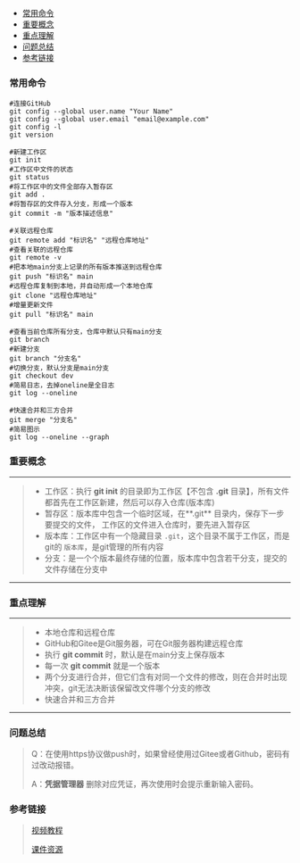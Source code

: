 <!-- TOC -->

- [常用命令](#%E5%B8%B8%E7%94%A8%E5%91%BD%E4%BB%A4)
- [重要概念](#%E9%87%8D%E8%A6%81%E6%A6%82%E5%BF%B5)
- [重点理解](#%E9%87%8D%E7%82%B9%E7%90%86%E8%A7%A3)
- [问题总结](#%E9%97%AE%E9%A2%98%E6%80%BB%E7%BB%93)
- [参考链接](#%E5%8F%82%E8%80%83%E9%93%BE%E6%8E%A5)

<!-- /TOC -->
### 常用命令

```shell
#连接GitHub
git config --global user.name "Your Name"
git config --global user.email "email@example.com"
git config -l
git version

#新建工作区
git init
#工作区中文件的状态
git status
#将工作区中的文件全部存入暂存区
git add .
#将暂存区的文件存入分支，形成一个版本
git commit -m "版本描述信息"

#关联远程仓库
git remote add "标识名" "远程仓库地址"
#查看关联的远程仓库
git remote -v
#把本地main分支上记录的所有版本推送到远程仓库
git push "标识名" main
#远程仓库复制到本地，并自动形成一个本地仓库
git clone "远程仓库地址"
#增量更新文件
git pull "标识名" main

#查看当前仓库所有分支，仓库中默认只有main分支
git branch
#新建分支
git branch "分支名"
#切换分支，默认分支是main分支
git checkout dev
#简易日志，去掉oneline是全日志
git log --oneline

#快速合并和三方合并
git merge "分支名"
#简易图示
git log --oneline --graph

```

### 重要概念

---

> * 工作区：执行 **git init** 的目录即为工作区【不包含 **.git** 目录】，所有文件都首先在工作区新建，然后可以存入仓库(版本库)
> * 暂存区：版本库中包含一个临时区域，在**.git** 目录内，保存下一步要提交的文件， 工作区的文件进入仓库时，要先进入暂存区
> * 版本库：工作区中有一个隐藏目录 `.git`，这个目录不属于工作区，而是git的 `版本库`，是git管理的所有内容 
> * 分支：是一个个版本最终存储的位置，版本库中包含若干分支，提交的文件存储在分支中

---



### 重点理解

---

> - 本地仓库和远程仓库
> - GitHub和Gitee是Git服务器，可在Git服务器构建远程仓库
> - 执行 **git commit** 时，默认是在main分支上保存版本
> - 每一次 **git commit** 就是一个版本
> - 两个分支进行合并，但它们含有对同一个文件的修改，则在合并时出现冲突，git无法决断该保留改文件哪个分支的修改
> - 快速合并和三方合并

---



### 问题总结

> Q：在使用https协议做push时，如果曾经使用过Gitee或者Github，密码有过改动报错。
>
> A：**凭据管理器** 删除对应凭证，再次使用时会提示重新输入密码。



### 参考链接

> [视频教程](https://www.bilibili.com/video/BV1Mf4y117f3)
>
> [课件资源](https://pan.baidu.com/s/18MmB-z8S6VU1qNHNrGtQnQ)